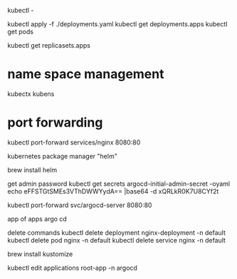 kubectl - 

kubectl apply -f ./deployments.yaml
kubectl get deployments.apps
kubectl get pods

kubectl get replicasets.apps

# name space management
kubectx
kubens

# port forwarding
kubectl port-forward services/nginx 8080:80

kubernetes package manager "helm"

brew install helm 

get admin password
kubectl get secrets argocd-initial-admin-secret -oyaml
echo eFFSTGtSMEs3VThDWWYydA== |base64 -d
xQRLkR0K7U8CYf2t

kubectl port-forward svc/argocd-server 8080:80


app of apps argo cd

delete commands
kubectl delete deployment nginx-deployment -n default
kubectl delete pod nginx -n default
kubectl delete service nginx -n default


brew install kustomize


kubectl edit applications root-app -n argocd